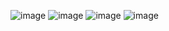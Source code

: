 ![image](https://github.com/user-attachments/assets/5d0b5534-29c7-49cd-b271-9d65f32ea724)
![image](https://github.com/user-attachments/assets/51b9226d-7568-40c9-8bc2-653851837065)
![image](https://github.com/user-attachments/assets/8215c460-4a97-4c14-bfae-3867acc64163)
![image](https://github.com/user-attachments/assets/d4ddbf1b-f3cf-4bcf-b88d-ab3566450d3c)

